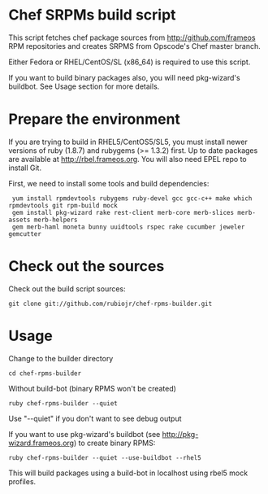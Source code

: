 # Chef SRPMs build script

This script fetches chef package sources from http://github.com/frameos RPM repositories and creates SRPMS from Opscode's Chef master branch.

Either Fedora or RHEL/CentOS/SL (x86_64) is required to use this script.

If you want to build binary packages also, you will need pkg-wizard's buildbot. See Usage section for more details.

# Prepare the environment

If you are trying to build in RHEL5/CentOS5/SL5, you must install newer versions of ruby (1.8.7) and rubygems (>= 1.3.2) first. Up to date packages are available at http://rbel.frameos.org. You will also need EPEL repo to install Git.

First, we need to install some tools and build dependencies:

     yum install rpmdevtools rubygems ruby-devel gcc gcc-c++ make which rpmdevtools git rpm-build mock
     gem install pkg-wizard rake rest-client merb-core merb-slices merb-assets merb-helpers 
     gem merb-haml moneta bunny uuidtools rspec rake cucumber jeweler gemcutter

# Check out the sources

Check out the build script sources:

    git clone git://github.com/rubiojr/chef-rpms-builder.git

# Usage
    
Change to the builder directory

    cd chef-rpms-builder

Without build-bot (binary RPMS won't be created)

    ruby chef-rpms-builder --quiet

Use "--quiet" if you don't want to see debug output

If you want to use pkg-wizard's buildbot (see http://pkg-wizard.frameos.org)
to create binary RPMS:

    ruby chef-rpms-builder --quiet --use-buildbot --rhel5

This will build packages using a build-bot in localhost using rbel5 mock profiles.


